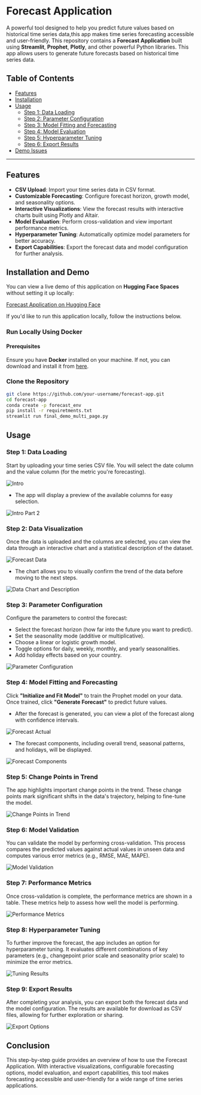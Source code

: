 # Forecast Application 
A powerful tool designed to help you predict future values based on historical time series data,this app makes time series forecasting accessible and user-friendly.
This repository contains a **Forecast Application** built using **Streamlit**, **Prophet**, **Plotly**, and other powerful Python libraries. This app allows users to generate future forecasts based on historical time series data.

## Table of Contents
- [Features](#features)
- [Installation](#installation)
- [Usage](#usage)
  - [Step 1: Data Loading](#step-1-data-loading)
  - [Step 2: Parameter Configuration](#step-2-parameter-configuration)
  - [Step 3: Model Fitting and Forecasting](#step-3-model-fitting-and-forecasting)
  - [Step 4: Model Evaluation](#step-4-model-evaluation)
  - [Step 5: Hyperparameter Tuning](#step-5-hyperparameter-tuning)
  - [Step 6: Export Results](#step-6-export-results)
- [Demo Issues](#Demo-issues)

---

## Features

- **CSV Upload**: Import your time series data in CSV format.
- **Customizable Forecasting**: Configure forecast horizon, growth model, and seasonality options.
- **Interactive Visualizations**: View the forecast results with interactive charts built using Plotly and Altair.
- **Model Evaluation**: Perform cross-validation and view important performance metrics.
- **Hyperparameter Tuning**: Automatically optimize model parameters for better accuracy.
- **Export Capabilities**: Export the forecast data and model configuration for further analysis.

## Installation and Demo

You can view a live demo of this application on **Hugging Face Spaces** without setting it up locally:

[Forecast Application on Hugging Face](https://huggingface.co/spaces/Mohit-1963/Forecast_application)

If you'd like to run this application locally, follow the instructions below.

### Run Locally Using Docker

#### Prerequisites

Ensure you have **Docker** installed on your machine. If not, you can download and install it from [here](https://www.docker.com/get-started).

### Clone the Repository

```bash
git clone https://github.com/your-username/forecast-app.git
cd forecast-app
conda create -p forecast_env
pip install -r requiretments.txt
streamlit run final_demo_multi_page.py
```
## Usage

### Step 1: Data Loading

Start by uploading your time series CSV file. You will select the date column and the value column (for the metric you're forecasting). 

![Intro](./artifacts/intro.png)

- The app will display a preview of the available columns for easy selection.

![Intro Part 2](./artifacts/intro%202.png)

### Step 2: Data Visualization

Once the data is uploaded and the columns are selected, you can view the data through an interactive chart and a statistical description of the dataset.

![Forecast Data](./artifacts/forecast%201.png)

- The chart allows you to visually confirm the trend of the data before moving to the next steps.

![Data Chart and Description](./artifacts/forecast%20data.png)

### Step 3: Parameter Configuration

Configure the parameters to control the forecast:
- Select the forecast horizon (how far into the future you want to predict).
- Set the seasonality mode (additive or multiplicative).
- Choose a linear or logistic growth model.
- Toggle options for daily, weekly, monthly, and yearly seasonalities.
- Add holiday effects based on your country.

![Parameter Configuration](./artifacts/parameter%20configuration.png)

### Step 4: Model Fitting and Forecasting

Click **"Initialize and Fit Model"** to train the Prophet model on your data. Once trained, click **"Generate Forecast"** to predict future values.

- After the forecast is generated, you can view a plot of the forecast along with confidence intervals.

![Forecast Actual](./artifacts/forecast%20actual.png)

- The forecast components, including overall trend, seasonal patterns, and holidays, will be displayed.

![Forecast Components](./artifacts/forecast%20components.png)

### Step 5: Change Points in Trend

The app highlights important change points in the trend. These change points mark significant shifts in the data's trajectory, helping to fine-tune the model.

![Change Points in Trend](./artifacts/changepoints%20in%20trend.png)

### Step 6: Model Validation

You can validate the model by performing cross-validation. This process compares the predicted values against actual values in unseen data and computes various error metrics (e.g., RMSE, MAE, MAPE).

![Model Validation](./artifacts/model%20validation.png)

### Step 7: Performance Metrics

Once cross-validation is complete, the performance metrics are shown in a table. These metrics help to assess how well the model is performing.

![Performance Metrics](./artifacts/performance%20metrics.png)

### Step 8: Hyperparameter Tuning

To further improve the forecast, the app includes an option for hyperparameter tuning. It evaluates different combinations of key parameters (e.g., changepoint prior scale and seasonality prior scale) to minimize the error metrics.

![Tuning Results](./artifacts/tunning%20result.png)

### Step 9: Export Results

After completing your analysis, you can export both the forecast data and the model configuration. The results are available for download as CSV files, allowing for further exploration or sharing.

![Export Options](./artifacts/exports.png)

## Conclusion

This step-by-step guide provides an overview of how to use the Forecast Application. With interactive visualizations, configurable forecasting options, model evaluation, and export capabilities, this tool makes forecasting accessible and user-friendly for a wide range of time series applications.
